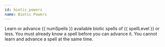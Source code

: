 ```yaml
---
id: biotic_powers
name: Biotic Powers
---
```

Learn or advance {{ numSpells }} available biotic spells of {{ spellLevel }} or less. You must already know a spell before
you can advance it. You cannot learn and advance a spell at the same time.